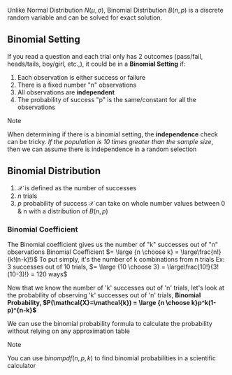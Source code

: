 Unlike Normal Distribution $N(\mu,\sigma)$, Binomial Distribution $B(n,p)$ is a discrete random variable and can be solved for exact solution.
## Binomial Setting
If you read a question and each trial only has 2 outcomes (pass/fail, heads/tails, boy/girl, etc.,), it could be in a **Binomial Setting** if:
1. Each observation is either success or failure
2. There is a fixed number "n" observations
3. All observations are **independent**
4. The probability of success "p" is the same/constant for all the observations
> [!note]
> When determining if there is a binomial setting, the **independence** check can be tricky. 
> 	*If the population is 10 times greater than the sample size*, then we can assume there is independence in a random selection

## Binomial Distribution
1. $\mathcal{X}$ is defined as the number of successes
2. $n$ trials
3. $p$ probability of success
$\mathcal{X}$ can take on whole number values between 0 & n with a distribution of $B(n,p)$

### Binomial Coefficient
The Binomial coefficient gives us the number of "k" successes out of "n" observations
	Binomial Coefficient $= \large {n \choose k} = \large\frac{n!}{k!(n-k)!}$
To put simply, it's the number of k combinations from n trials
Ex: 3 successes out of 10 trials,
$= \large {10 \choose 3} = \large\frac{10!}{3!(10-3)!} = 120 ways$

Now that we know the number of 'k' successes out of 'n' trials, let's look at the probability of observing 'k' successes out of 'n' trials,
	**Binomial Probability, $P(\mathcal{X}=\mathcal{k}) = \large {n \choose k}p^k(1-p)^{n-k}$**

We can use the binomial probability formula to calculate the probability without relying on any approximation table
> [!note]
> You can use $binompdf(n,p,k)$ to find binomial probabilities in a scientific calculator
> 